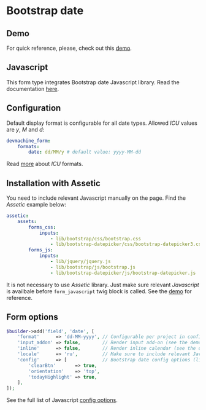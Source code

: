 # Bootstrap date

## Demo

For quick reference, please, check out this [demo](http://forms.devmachine.net/).

## Javascript

This form type integrates Bootstrap date Javascript library. Read the documentation [here](http://bootstrap-datepicker.readthedocs.org/).

## Configuration

Default display format is configurable for all date types. Allowed _ICU_ values are _y_, _M_ and _d_:

```yaml
devmachine_form:
    formats:
        date: dd/MM/y # default value: yyyy-MM-dd
```
        
Read [more](http://userguide.icu-project.org/formatparse/datetime) about _ICU_ formats.

## Installation with Assetic

You need to include relevant Javascript manually on the page. Find the _Assetic_ example below:

```yaml
assetic:
    assets:
        forms_css:
            inputs:
                - lib/bootstrap/css/bootstrap.css
                - lib/bootstrap-datepicker/css/bootstrap-datepicker3.css
        forms_js:
            inputs:
                - lib/jquery/jquery.js
                - lib/bootstrap/js/bootstrap.js
                - lib/bootstrap-datepicker/js/bootstrap-datepicker.js
```

It is not necessary to use _Assetic_ library. Just make sure relevant _Javascript_ is availbale before `form_javascript` twig block is called. See the [demo](https://github.com/dev-machine/forms-demo) for reference.

## Form options

```php
$builder->add('field', 'date', [
    'format'      => 'dd-MM-yyyy', // Configurable per project in config.
    'input_addon' => false,        // Render input add-on (see the demo).
    'inline'      => false,        // Render inline calendar (see the demo).
    'locale'      => 'ru',         // Make sure to include relevant Javascript translation on the page.
    'config'      => [             // Bootstrap date config options (link below).
        'clearBtn'       => true,
        'orientation'    => 'top',
        'todayHighlight' => true,
    ],
]);
```

See the full list of Javascript [config options](http://bootstrap-datepicker.readthedocs.org/en/latest/options.html).

